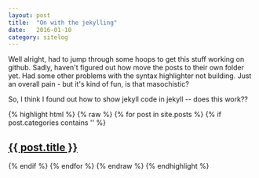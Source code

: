 ```yaml
---
layout: post
title:  "On with the jekylling"
date:   2016-01-10
category: sitelog
---
```


Well alright, had to jump through some hoops to get this stuff working on github. Sadly, haven't figured out how move the posts to their own folder yet. Had some other problems with the syntax highlighter not building. Just an overall pain - but it's kind of fun, is that masochistic?

So, I think I found out how to show jekyll code in jekyll -- does this work??

{% highlight html %}
{% raw %}
{% for post in site.posts %}
{% if post.categories contains '<categoryname>' %}
    <h2>
      <a href="{{ post.url }}">{{ post.title }}</a>
    </h2>
{% endif %}
{% endfor %}
{% endraw %}
{% endhighlight %}
